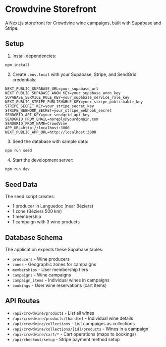 # Crowdvine Storefront

A Next.js storefront for Crowdvine wine campaigns, built with Supabase and Stripe.

## Setup

1. Install dependencies:

```bash
npm install
```

2. Create `.env.local` with your Supabase, Stripe, and SendGrid credentials:

```env
NEXT_PUBLIC_SUPABASE_URL=your_supabase_url
NEXT_PUBLIC_SUPABASE_ANON_KEY=your_supabase_anon_key
SUPABASE_SERVICE_ROLE_KEY=your_supabase_service_role_key
NEXT_PUBLIC_STRIPE_PUBLISHABLE_KEY=your_stripe_publishable_key
STRIPE_SECRET_KEY=your_stripe_secret_key
STRIPE_WEBHOOK_SECRET=your_stripe_webhook_secret
SENDGRID_API_KEY=your_sendgrid_api_key
SENDGRID_FROM_EMAIL=noreply@yourdomain.com
SENDGRID_FROM_NAME=CrowdVine
APP_URL=http://localhost:3000
NEXT_PUBLIC_APP_URL=http://localhost:3000
```

3. Seed the database with sample data:

```bash
npm run seed
```

4. Start the development server:

```bash
npm run dev
```

## Seed Data

The seed script creates:

- 1 producer in Languedoc (near Béziers)
- 1 zone (Béziers 500 km)
- 1 membership
- 1 campaign with 3 wine products

## Database Schema

The application expects these Supabase tables:

- `producers` - Wine producers
- `zones` - Geographic zones for campaigns
- `memberships` - User membership tiers
- `campaigns` - Wine campaigns
- `campaign_items` - Individual wines in campaigns
- `bookings` - User wine reservations (cart items)

## API Routes

- `/api/crowdvine/products` - List all wines
- `/api/crowdvine/products/[handle]` - Individual wine details
- `/api/crowdvine/collections` - List campaigns as collections
- `/api/crowdvine/collections/[id]/products` - Wines in a campaign
- `/api/crowdvine/cart/*` - Cart operations (maps to bookings)
- `/api/checkout/setup` - Stripe payment method setup
